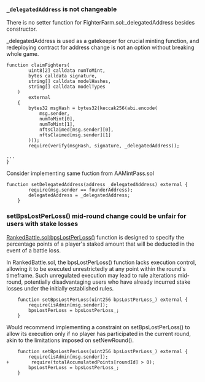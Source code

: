 ### `_delegatedAddress` is not changeable

There is no setter function for FighterFarm.sol:_delegatedAddress besides constructor. 

_delegatedAddress is used as a gatekeeper for crucial minting function, and redeploying contract for address change is not an option without breaking whole game. 

```
function claimFighters(
        uint8[2] calldata numToMint,
        bytes calldata signature,
        string[] calldata modelHashes,
        string[] calldata modelTypes
    ) 
        external 
    {
        bytes32 msgHash = bytes32(keccak256(abi.encode(
            msg.sender, 
            numToMint[0], 
            numToMint[1],
            nftsClaimed[msg.sender][0],
            nftsClaimed[msg.sender][1]
        )));
        require(verify(msgHash, signature, _delegatedAddress));

...
}
```

Consider implementing same fuction from AAMintPass.sol
```
function setDelegatedAddress(address _delegatedAddress) external {
        require(msg.sender == founderAddress);
        delegatedAddress = _delegatedAddress;
    }
```

### setBpsLostPerLoss() mid-round change could be unfair for users with stake losses


[RankedBattle.sol:bpsLostPerLoss()](https://github.com/code-423n4/2024-02-ai-arena/blob/cd1a0e6d1b40168657d1aaee8223dc050e15f8cc/src/RankedBattle.sol#L226) function is designed to specify the percentage points of a player's staked amount that will be deducted in the event of a battle loss.


In RankedBattle.sol, the bpsLostPerLoss() function lacks execution control, allowing it to be executed unrestrictedly at any point within the round's timeframe. Such unregulated execution may lead to rule alterations mid-round, potentially disadvantaging users who have already incurred stake losses under the initially established rules.


```
    function setBpsLostPerLoss(uint256 bpsLostPerLoss_) external {
        require(isAdmin[msg.sender]);
        bpsLostPerLoss = bpsLostPerLoss_;
    }
```

Would recommend implementing a constraint on setBpsLostPerLoss() to allow its execution only if no player has participated in the current round, akin to the limitations imposed on setNewRound().


```
    function setBpsLostPerLoss(uint256 bpsLostPerLoss_) external {
        require(isAdmin[msg.sender]);
+		 require(totalAccumulatedPoints[roundId] > 0);
        bpsLostPerLoss = bpsLostPerLoss_;
    }
```